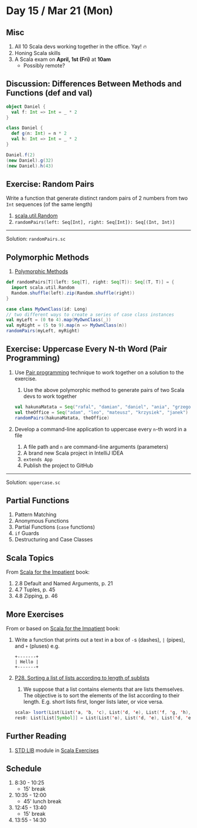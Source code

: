 # Day 15 / Mar 21 (Mon)

## Misc

1. All 10 Scala devs working together in the office. Yay! 🔥
1. Honing Scala skills
1. A Scala exam on **April, 1st (Fri)** at **10am**
    * Possibly remote?

## Discussion: Differences Between Methods and Functions (def and val)

```scala
object Daniel {
  val f: Int => Int = _ * 2
}
```

```scala
class Daniel {
  def g(n: Int) = n * 2
  val h: Int => Int = _ * 2
}
```

```scala
Daniel.f(2)
(new Daniel).g(32)
(new Daniel).h(43)
```

## Exercise: Random Pairs

Write a function that generate distinct random pairs of 2 numbers from two `Int` sequences (of the same length)

1. [scala.util.Random](https://www.scala-lang.org/api/2.13.8/scala/util/Random.html)
1. `randomPairs(left: Seq[Int], right: Seq[Int]): Seq[(Int, Int)]`

---

Solution: `randomPairs.sc`

## Polymorphic Methods

1. [Polymorphic Methods](https://docs.scala-lang.org/tour/polymorphic-methods.html)

```scala
def randomPairs[T](left: Seq[T], right: Seq[T]): Seq[(T, T)] = {
  import scala.util.Random
  Random.shuffle(left).zip(Random.shuffle(right))
}
```

```scala
case class MyOwnClass(id: Long)
// two different ways to create a series of case class instances
val myLeft = (0 to 4).map(MyOwnClass(_))
val myRight = (5 to 9).map(n => MyOwnClass(n))
randomPairs(myLeft, myRight)
```

## Exercise: Uppercase Every N-th Word (Pair Programming)

1. Use [Pair programming](https://en.wikipedia.org/wiki/Pair_programming) technique to work together on a solution to the exercise.
    1. Use the above polymorphic method to generate pairs of two Scala devs to work together

    ```scala
    val hakunaMatata = Seq("rafal", "damian", "daniel", "ania", "grzegorz")
    val theOffice = Seq("adam", "leo", "mateusz", "krzysiek", "janek")
    randomPairs(hakunaMatata, theOffice)
    ```

1. Develop a command-line application to uppercase every `n`-th word in a file
    1. A file path and `n` are command-line arguments (parameters)
    1. A brand new Scala project in IntelliJ IDEA
    1. `extends App`
    1. Publish the project to GitHub

---

Solution: `uppercase.sc`

## Partial Functions

1. Pattern Matching
1. Anonymous Functions
1. Partial Functions (`case` functions)
1. `if` Guards
1. Destructuring and Case Classes

## Scala Topics

From [Scala for the Impatient](https://horstmann.com/scala/) book:

1. 2.8 Default and Named Arguments, p. 21
1. 4.7 Tuples, p. 45
1. 4.8 Zipping, p. 46

## More Exercises

From or based on [Scala for the Impatient](https://horstmann.com/scala/) book:

1. Write a function that prints out a text in a box of `-`s (dashes), `|` (pipes), and `+` (pluses) e.g.

    ```text
    +-------+
    | Hello |
    +-------+
    ```

1. [P28. Sorting a list of lists according to length of sublists](http://aperiodic.net/phil/scala/s-99/)
    1. We suppose that a list contains elements that are lists themselves. The objective is to sort the elements of the list according to their length. E.g. short lists first, longer lists later, or vice versa.
    
    ```scala
    scala> lsort(List(List('a, 'b, 'c), List('d, 'e), List('f, 'g, 'h), List('d, 'e), List('i, 'j, 'k, 'l), List('m, 'n), List('o)))
    res0: List[List[Symbol]] = List(List('o), List('d, 'e), List('d, 'e), List('m, 'n), List('a, 'b, 'c), List('f, 'g, 'h), List('i, 'j, 'k, 'l))
    ```

## Further Reading

1. [STD LIB](https://www.scala-exercises.org/std_lib/) module in [Scala Exercises](https://www.scala-exercises.org)

## Schedule

1. 8:30 - 10:25
    * 15' break
1. 10:35 - 12:00
    * 45' lunch break
1. 12:45 - 13:40
    * 15' break
1. 13:55 - 14:30
